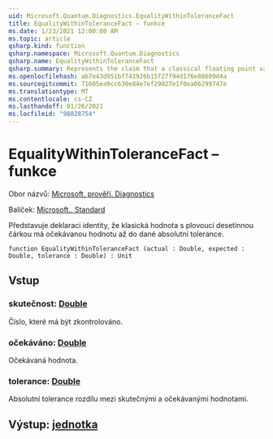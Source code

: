 ```yaml
---
uid: Microsoft.Quantum.Diagnostics.EqualityWithinToleranceFact
title: EqualityWithinToleranceFact – funkce
ms.date: 1/23/2021 12:00:00 AM
ms.topic: article
qsharp.kind: function
qsharp.namespace: Microsoft.Quantum.Diagnostics
qsharp.name: EqualityWithinToleranceFact
qsharp.summary: Represents the claim that a classical floating point value has the expected value up to a given absolute tolerance.
ms.openlocfilehash: ab7e43d951bf741926b15f27f94d176e88609d4a
ms.sourcegitcommit: 71605ea9cc630e84e7ef29027e1f0ea06299747e
ms.translationtype: MT
ms.contentlocale: cs-CZ
ms.lasthandoff: 01/26/2021
ms.locfileid: "98828754"
---
```

# <a name="equalitywithintolerancefact-function"></a>EqualityWithinToleranceFact – funkce

Obor názvů: [Microsoft. prověří. Diagnostics](xref:Microsoft.Quantum.Diagnostics)

Balíček: [Microsoft.. Standard](https://nuget.org/packages/Microsoft.Quantum.Standard)


Představuje deklaraci identity, že klasická hodnota s plovoucí desetinnou čárkou má očekávanou hodnotu až do dané absolutní tolerance.

```qsharp
function EqualityWithinToleranceFact (actual : Double, expected : Double, tolerance : Double) : Unit
```


## <a name="input"></a>Vstup

### <a name="actual--double"></a>skutečnost: [Double](xref:microsoft.quantum.lang-ref.double)

Číslo, které má být zkontrolováno.


### <a name="expected--double"></a>očekáváno: [Double](xref:microsoft.quantum.lang-ref.double)

Očekávaná hodnota.


### <a name="tolerance--double"></a>tolerance: [Double](xref:microsoft.quantum.lang-ref.double)

Absolutní tolerance rozdílu mezi skutečnými a očekávanými hodnotami.



## <a name="output--unit"></a>Výstup: [jednotka](xref:microsoft.quantum.lang-ref.unit)

